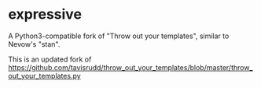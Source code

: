 # expressive
A Python3-compatible fork of "Throw out your templates", similar to Nevow's "stan".

This is an updated fork of https://github.com/tavisrudd/throw_out_your_templates/blob/master/throw_out_your_templates.py
